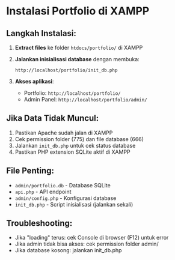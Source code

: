 
# Instalasi Portfolio di XAMPP

## Langkah Instalasi:

1. **Extract files** ke folder `htdocs/portfolio/` di XAMPP

2. **Jalankan inisialisasi database** dengan membuka:
   ```
   http://localhost/portfolio/init_db.php
   ```

3. **Akses aplikasi**:
   - Portfolio: `http://localhost/portfolio/`
   - Admin Panel: `http://localhost/portfolio/admin/`

## Jika Data Tidak Muncul:

1. Pastikan Apache sudah jalan di XAMPP
2. Cek permission folder (775) dan file database (666)
3. Jalankan `init_db.php` untuk cek status database
4. Pastikan PHP extension SQLite aktif di XAMPP

## File Penting:
- `admin/portfolio.db` - Database SQLite
- `api.php` - API endpoint
- `admin/config.php` - Konfigurasi database
- `init_db.php` - Script inisialisasi (jalankan sekali)

## Troubleshooting:
- Jika "loading" terus: cek Console di browser (F12) untuk error
- Jika admin tidak bisa akses: cek permission folder admin/
- Jika database kosong: jalankan init_db.php
